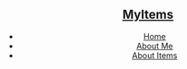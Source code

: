 <div class="line"></div>
<div class="wrapper">
  <header role="banner">
    <nav role="navigation">
      <h1><a href="#">MyItems</a></h1>
      <ul class="nav-ul">
        <li><a href="#">Home</a></li>
        <li><a href="#">About Me</a></li>
        <li><a href="#">About Items</a></li>
      </ul>
    </nav>
  </header>
